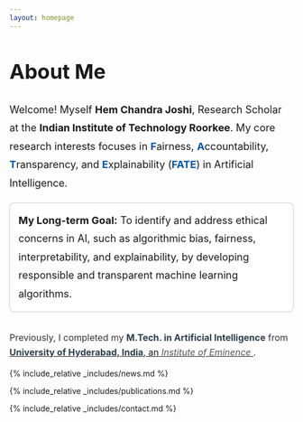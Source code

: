 ```yaml
---
layout: homepage
---
```


<h1 id="about-me" style="font-size: 36px; margin-bottom: 20px;">About Me</h1>

<p style="margin-top: 30px; font-size: 18px; line-height: 1.8;">
 Welcome! Myself <strong>Hem Chandra Joshi</strong>, Research Scholar at the <strong>Indian Institute of Technology Roorkee</strong>.  My core research interests focuses in 
  <strong style="color: #0056b3;">F</strong>airness, 
  <strong style="color: #0056b3;">A</strong>ccountability, 
  <strong style="color: #0056b3;">T</strong>ransparency, and 
  <strong style="color: #0056b3;">E</strong>xplainability 
  (<strong style="color: #0056b3;">FATE</strong>) in Artificial Intelligence.
</p>

<div style="background-color: white; border: 1px solid #ccc; padding: 15px; border-radius: 8px;">
  <p style="font-size: 18px; line-height: 1.8; margin: 0;">
    <strong>My Long-term Goal:</strong> To identify and address ethical concerns in AI, such as algorithmic bias, fairness, interpretability, and explainability, by developing responsible and transparent machine learning algorithms.
  </p>
</div>

<br>
<p style="font-size: 16px; color: #333; line-height: 1.6;">
 Previously, I completed my <strong style="color: #2c3e50;">M.Tech. in Artificial Intelligence</strong> from 
  <a href="https://uohyd.ac.in/" target="_blank">
    <strong style="color: #2c3e50;">University of Hyderabad, India</strong>, an 
    <em style="color: #555;">Institute of Eminence</em>
  </a>.
</p>

 {% include_relative _includes/news.md %}  

 {% include_relative _includes/publications.md %}  

{% include_relative _includes/contact.md %}
